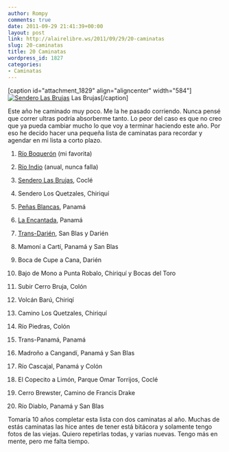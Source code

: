 ```yaml
---
author: Rompy
comments: true
date: 2011-09-29 21:41:39+00:00
layout: post
link: http://alairelibre.ws/2011/09/29/20-caminatas
slug: 20-caminatas
title: 20 Caminatas
wordpress_id: 1827
categories:
- Caminatas
---
```


[caption id="attachment_1829" align="aligncenter" width="584"][![Sendero Las Brujas](http://alairelibre.ws/wp-content/uploads/2011/09/prueba-142-1024x768.jpg)](http://alairelibre.ws/wp-content/uploads/2011/09/prueba-142.jpg) Las Brujas[/caption]


Este año he caminado muy poco. Me la he pasado corriendo. Nunca pensé que correr ultras podría absorberme tanto. Lo peor del caso es que no creo que ya pueda cambiar mucho lo que voy a terminar haciendo este año. Por eso he decido hacer una pequeña lista de caminatas para recordar y agendar en mi lista a corto plazo.






  1. [Río Boquerón](http://alairelibre.ws/2010/03/24/boqueron-2010) (mi favorita)


  2. [Río Indio](http://alairelibre.ws/2011/01/12/reto-del-indio-2011-2) (anual, nunca falla)


  3. [Sendero Las Brujas](http://alairelibre.ws/2007/02/22/sendero-las-brujas), Coclé


  4. Sendero Los Quetzales, Chiriquí


  5. [Peñas Blancas](http://alairelibre.ws/2009/05/26/de-la-mesa-a-el-cacao), Panamá


  6. [La Encantada](http://alairelibre.ws/2009/09/12/tres-hermanas-a-la-encantada), Panamá


  7. [Trans-Darién](http://alairelibre.ws/2011/06/09/balboa-patrol), San Blas y Darién


  8. Mamoní a Cartí, Panamá y San Blas


  9. Boca de Cupe a Cana, Darién


  10. Bajo de Mono a Punta Robalo, Chiriquí y Bocas del Toro


  11. Subir Cerro Bruja, Colón


  12. Volcán Barú, Chiriqí


  13. Camino Los Quetzales, Chiriquí


  14. Río Piedras, Colón


  15. Trans-Panamá, Panamá


  16. Madroño a Cangandí, Panamá y San Blas


  17. Río Cascajal, Panamá y Colón


  18. El Copecito a Limón, Parque Omar Torrijos, Coclé


  19. Cerro Brewster, Camino de Francis Drake


  20. Río Diablo, Panamá y San Blas




Tomaría 10 años completar esta lista con dos caminatas al año. Muchas de estás caminatas las hice antes de tener está bitácora y solamente tengo fotos de las viejas. Quiero repetirlas todas, y varias nuevas. Tengo más en mente, pero me falta tiempo.
